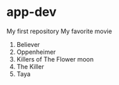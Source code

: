 # app-dev
My first repository
My favorite movie
1. Believer
2. Oppenheimer
3. Killers of The Flower moon
4. The Killer
5. Taya
